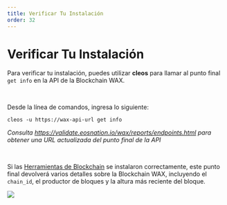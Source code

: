 ```yaml
---
title: Verificar Tu Instalación
order: 32
---
```


# Verificar Tu Instalación

Para verificar tu instalación, puedes utilizar **cleos** para llamar al punto final `get info` en la API de la Blockchain WAX. 
<p>&nbsp;</p>

Desde la línea de comandos, ingresa lo siguiente:

```shell
cleos -u https://wax-api-url get info
```
*Consulta https://validate.eosnation.io/wax/reports/endpoints.html para obtener una URL actualizada del punto final de la API*
<p>&nbsp;</p>

Si las [Herramientas de Blockchain](/es/build/tools/blockchain_tools) se instalaron correctamente, este punto final devolverá varios detalles sobre la Blockchain WAX, incluyendo el `chain_id`, el productor de bloques y la altura más reciente del bloque.

![](/es/assets/images/dapp-development/docker-setup/docker_results.jpg)
